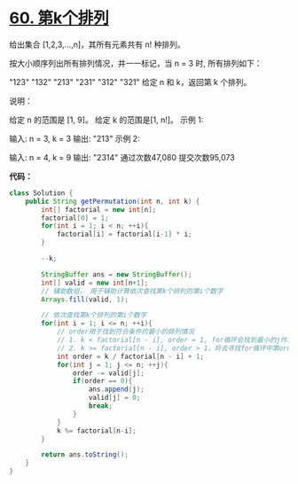 # [60. 第k个排列](https://leetcode-cn.com/problems/permutation-sequence/)

给出集合 [1,2,3,…,n]，其所有元素共有 n! 种排列。

按大小顺序列出所有排列情况，并一一标记，当 n = 3 时, 所有排列如下：

"123"
"132"
"213"
"231"
"312"
"321"
给定 n 和 k，返回第 k 个排列。

说明：

给定 n 的范围是 [1, 9]。
给定 k 的范围是[1,  n!]。
示例 1:

输入: n = 3, k = 3
输出: "213"
示例 2:

输入: n = 4, k = 9
输出: "2314"
通过次数47,080
提交次数95,073



**代码：**
```java
class Solution {
    public String getPermutation(int n, int k) {
        int[] factorial = new int[n];
        factorial[0] = 1;
        for(int i = 1; i < n; ++i){
            factorial[i] = factorial[i-1] * i;
        }

        --k;

        StringBuffer ans = new StringBuffer();
        int[] valid = new int[n+1];
        // 辅助数组， 用于辅助计算依次查找第k个排列的第i个数字
        Arrays.fill(valid, 1);

        // 依次查找第k个排列的第i个数字
        for(int i = 1; i <= n; ++i){
            // order用于找到符合条件的最小的排列情况
            // 1. k < factorial[n - i], order = 1, for循环会找到最小的j作为当前数位最小的数，找到之后，将标记数组valid[j]置为0
            // 2. k >= factorial[n - i], order > 1，将去寻找for循环中第order小的数
            int order = k / factorial[n - i] + 1;
            for(int j = 1; j <= n; ++j){
                order -= valid[j];
                if(order == 0){
                    ans.append(j);
                    valid[j] = 0;
                    break;
                }
            }
            k %= factorial[n-i];
        }

        return ans.toString();
    }
}
```